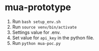 # mua-prototype
1. Run `bash setup_env.sh`
2. Run `source venv/bin/activate`
3. Settings value for .env.
4. Set value for `api_key` in the python file.
4. Run `python mua-poc.py`